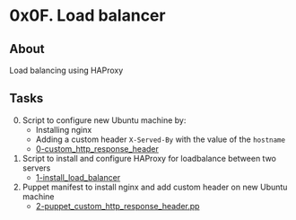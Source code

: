 # 0x0F. Load balancer

## About
Load balancing using HAProxy

## Tasks
0. Script to configure new Ubuntu machine by:
	* Installing nginx
	* Adding a custom header `X-Served-By` with the value of the `hostname`
	* [0-custom_http_response_header](0-custom_http_response_header)
1. Script to install and configure HAProxy for loadbalance between two servers
	* [1-install_load_balancer](1-install_load_balancer)
2. Puppet manifest to install nginx and add custom header on new Ubuntu machine
	* [2-puppet_custom_http_response_header.pp](2-puppet_custom_http_response_header.pp)
